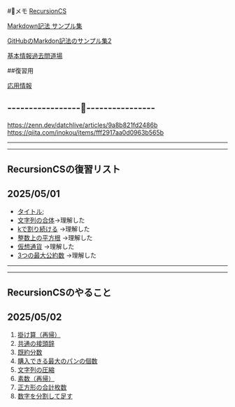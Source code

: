 #📝メモ
[RecursionCS](https://recursionist.io/dashboard)

[Markdown記法 サンプル集](https://qiita.com/tbpgr/items/989c6badefff69377da7)

<!-- <a href="[https://zenn.dev/softoika/scraps/8d361407128904](https://qiita.com/tbpgr/items/989c6badefff69377da7)" target="_blank" rel="noopener noreferrer">Markdown記法 サンプル集</a> -->

<!--  [GitHubのMarkdon記法のサンプル集2](https://zenn.dev/softoika/scraps/8d361407128904) -->

<a href="https://zenn.dev/softoika/scraps/8d361407128904" target="_blank" rel="noopener noreferrer">GitHubのMarkdon記法のサンプル集2</a>

[基本情報過去問道場](https://www.fe-siken.com/fekakomon.php)

##復習用


[応用情報](https://www.ap-siken.com/)

-----------------📝----------------
-----------------------------------

https://zenn.dev/datchlive/articles/9a8b821fd2486b
https://qiita.com/inokou/items/fff2917aa0d0963b565b

---------------------------------------
---------------------------------------
## RecursionCSの復習リスト
## 2025/05/01
- [タイトル](URL);
- [文字列の合体](https://recursionist.io/dashboard/problems/221)→理解した
- [kで割り続ける](https://recursionist.io/dashboard/problems/363) →理解した
- [整数上の平方根](https://recursionist.io/dashboard/problems/367) →理解した
- [仮想通貨](https://recursionist.io/dashboard/problems/364) →理解した
- [3つの最大公約数](https://recursionist.io/dashboard/problems/365) →理解した


---------------------------------------
---------------------------------------
## RecursionCSのやること
## 2025/05/02
1. [掛け算（再帰）](https://recursionist.io/dashboard/problems/224)
2. [共通の接頭辞](https://recursionist.io/dashboard/problems/228)
3. [既約分数](https://recursionist.io/dashboard/problems/366)
4. [購入できる最大のパンの個数](https://recursionist.io/dashboard/problems/232)
5. [文字列の圧縮](https://recursionist.io/dashboard/problems/227) 
6. [素数（再帰）](https://recursionist.io/dashboard/problems/368)
7. [正方形の合計枚数](https://recursionist.io/dashboard/course/2/lesson/171)
8. [数字を分割して足す](https://recursionist.io/dashboard/course/2/lesson/172)
